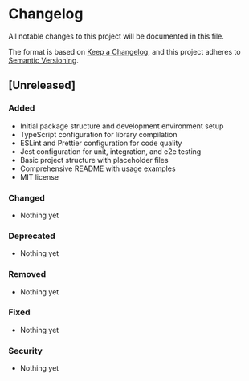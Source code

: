 # Changelog

All notable changes to this project will be documented in this file.

The format is based on [Keep a Changelog](https://keepachangelog.com/en/1.0.0/),
and this project adheres to [Semantic Versioning](https://semver.org/spec/v2.0.0.html).

## [Unreleased]

### Added
- Initial package structure and development environment setup
- TypeScript configuration for library compilation
- ESLint and Prettier configuration for code quality
- Jest configuration for unit, integration, and e2e testing
- Basic project structure with placeholder files
- Comprehensive README with usage examples
- MIT license

### Changed
- Nothing yet

### Deprecated
- Nothing yet

### Removed
- Nothing yet

### Fixed
- Nothing yet

### Security
- Nothing yet